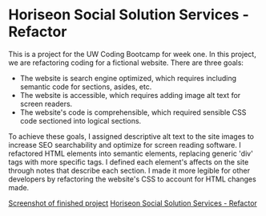 # Horiseon Social Solution Services - Refactor

This is a project for the UW Coding Bootcamp for week one. In this project, we are refactoring coding for a fictional website. There are three goals:

* The website is search engine optimized, which requires including semantic code for sections, asides, etc.
* The website is accessible, which requires adding image alt text for screen readers.
* The website's code is comprehensible, which required sensible CSS code sectioned into logical sections.

To achieve these goals, I assigned descriptive alt text to the site images to increase SEO searchability and optimize for screen reading software. 
I refactored HTML elements into semantic elements, replacing generic 'div' tags with more specific tags.
I defined each element's affects on the site through notes that describe each section.
I made it more legible for other developers by refactoring the website's CSS to account for HTML changes made. 

[Screenshot of finished project](https://user-images.githubusercontent.com/88416486/133953777-60498ff0-8bc2-425a-b92d-469c3b7c8acb.png)
[Horiseon Social Solution Services - Refactor](https://mteubnerfoster.github.io/mtf-code-refactor/)
